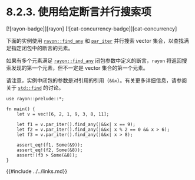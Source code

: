 # 8.2.3. 使用给定断言并行搜索项

[![rayon-badge]][rayon] [![cat-concurrency-badge]][cat-concurrency]

下面的实例使用 [`rayon::find_any`] 和 [`par_iter`] 并行搜索 vector 集合，以查找满足指定闭包中的断言的元素。

如果有多个元素满足 [`rayon::find_any`] 闭包参数中定义的断言，`rayon` 将返回搜索发现的第一个元素，但不一定是 vector 集合的第一个元素。 

请注意，实例中闭包的参数是对引用的引用（`&&x`）。有关更多详细信息，请参阅关于 [`std::find`] 的讨论。

```rust,edition2018
use rayon::prelude::*;

fn main() {
    let v = vec![6, 2, 1, 9, 3, 8, 11];

    let f1 = v.par_iter().find_any(|&&x| x == 9);
    let f2 = v.par_iter().find_any(|&&x| x % 2 == 0 && x > 6);
    let f3 = v.par_iter().find_any(|&&x| x > 8);

    assert_eq!(f1, Some(&9));
    assert_eq!(f2, Some(&8));
    assert!(f3 > Some(&8));
}
```

[`par_iter`]: https://docs.rs/rayon/*/rayon/iter/trait.IntoParallelRefIterator.html#tymethod.par_iter
[`rayon::find_any`]: https://docs.rs/rayon/*/rayon/iter/trait.ParallelIterator.html#method.find_any
[`std::find`]: https://doc.rust-lang.org/std/iter/trait.Iterator.html#method.find

{{#include ../../links.md}}
